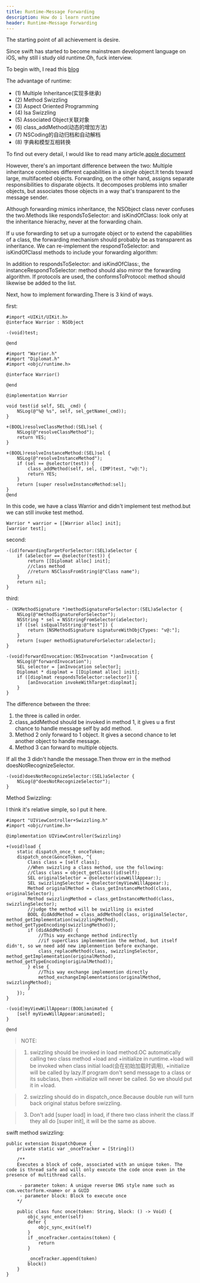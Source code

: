 ```yaml
---
title: Runtime-Message Forwarding
description: How do i learn runtime
header: Runtime-Message Forwarding
---
```


The starting point of all achievement is desire.

Since swift has started to become mainstream development language on iOS, why still i study old runtime.Oh, fuck interview.

To begin with, I read this [blog](http://www.jianshu.com/p/db6dc23834e3)

The advantage of runtime:

* (1) Multiple Inheritance(实现多继承)
* (2) Method Swizzling
* (3) Aspect Oriented Programming
* (4) Isa Swizzling
* (5) Associated Object关联对象
* (6) class_addMethod(动态的增加方法)
* (7) NSCoding的自动归档和自动解档
* (8) 字典和模型互相转换

To find out every detail, I would like to read many article.[apple document](https://developer.apple.com/library/content/documentation/Cocoa/Conceptual/ObjCRuntimeGuide/Articles/ocrtForwarding.html#//apple_ref/doc/uid/TP40008048-CH105-SW11)

However, there's an important difference between the two: Multiple inheritance combines different capabilities in a single object.It tends toward large, multifaceted objects. Forwarding, on the other hand, assigns separate responsibilities to disparate objects. It decomposes problems into smaller objects, but associates those objects in a way that's transparent to the message sender.

Although forwarding mimics inheritance, the NSObject class never confuses the two.Methods like respondsToSelector: and isKindOfClass: look only at the inheritance hierachy, never at the forwarding chain.

If u use forwarding to set up a surrogate object or to extend the capabilities of a class, the forwarding mechanism should probably be as transparent as inheritance. We can re-implement the respondToSelector: and isKindOfClassl methods to include your forwarding algorithm:

In addition to respondsToSelector: and isKindOfClass:, the instanceRespondToSelector: method should also mirror the forwarding algorithm. If protocols are used, the conformsToProtocol: method should likewise be added to the list.

Next, how to implement forwarding.There is 3 kind of ways.

first:

	#import <UIKit/UIKit.h>
	@interface Warrior : NSObject
	
	-(void)test;
	
	@end
	
	#import "Warrior.h"
	#import "Diplomat.h"
	#import <objc/runtime.h>
	
	@interface Warrior()
	
	@end
	
	@implementation Warrior
	
	void test(id self, SEL _cmd) {
	    NSLog(@"%@ %s", self, sel_getName(_cmd));
	}
	
	+(BOOL)resolveClassMethod:(SEL)sel {
	    NSLog(@"resolveClassMethod");
	    return YES;
	}
	
	+(BOOL)resolveInstanceMethod:(SEL)sel {
	    NSLog(@"resolveInstanceMethod");
	    if (sel == @selector(test)) {
	        class_addMethod(self, sel, (IMP)test, "v@:");
	        return YES;
	    }
	    return [super resolveInstanceMethod:sel];
	}
	@end
	
In this code, we have a class Warrior and didn't implement test method.but we can still invoke test method.

	Warrior * warrior = [[Warrior alloc] init];
	[warrior test];
	
second:

	-(id)forwardingTargetForSelector:(SEL)aSelector {
		if (aSelector == @selector(test)) {
			return [[Diplomat alloc] init];
			//class method
			//return NSClassFromString(@"Class name");
		}
		return nil;
	}
	
third: 
	
	- (NSMethodSignature *)methodSignatureForSelector:(SEL)aSelector {
	    NSLog(@"methodSignatureForSelector");
	    NSString * sel = NSStringFromSelector(aSelector);
	    if ([sel isEqualToString:@"test"]) {
	        return [NSMethodSignature signatureWithObjCTypes: "v@:"];
	    }
	    return [super methodSignatureForSelector:aSelector];
	}
	
	-(void)forwardInvocation:(NSInvocation *)anInvocation {
	    NSLog(@"forwardInvocation");
	    SEL selector = [anInvocation selector];
	    Diplomat * dioplmat = [[Diplomat alloc] init];
	    if ([dioplmat respondsToSelector:selector]) {
	        [anInvocation invokeWithTarget:dioplmat];
	    }
	}
	
The difference between the three:

1. the three is called in order.
2. class_addMethod should be invoked in method 1, it gives u a first chance to handle message self by add method.
3. Method 2 only forward to 1 object. It gives a second chance to let another object to handle message.
4. Method 3 can forward to multiple objects.

If all the 3 didn't handle the message.Then throw err in the method doesNotRecognizeSelector.

	-(void)doesNotRecognizeSelector:(SEL)aSelector {
	    NSLog(@"doesNotRecognizeSelector");
	}
	
Method Swizzling:

I think it's relative simple, so I put it here.

	#import "UIViewController+Swizzling.h"
	#import <objc/runtime.h>
	
	@implementation UIViewController(Swizzling)
	
	+(void)load {
	    static dispatch_once_t onceToken;
	    dispatch_once(&onceToken, ^{
	        Class class = [self class];
	        //When swizzling a class method, use the following:
	        //Class class = object_getClass((id)self);
	        SEL originalSelector = @selector(viewWillAppear:);
	        SEL swizzlingSelector = @selector(myViewWillAppear:);
	        Method originalMethod = class_getInstanceMethod(class, originalSelector);
	        Method swizzlingMethod = class_getInstanceMethod(class, swizzlingSelector);
	        //judge the method will be swizlling is existed
	        BOOL didAddMethod = class_addMethod(class, originalSelector, method_getImplementation(swizzlingMethod), method_getTypeEncoding(swizzlingMethod));
	        if (didAddMethod) {
	            //This way exchange method indirectly
	            //if superClass implenmention the method, but itself didn't, so we need add new implenmention before exchange.
	            class_replaceMethod(class, swizzlingSelector, method_getImplementation(originalMethod), method_getTypeEncoding(originalMethod));
	        } else {
	            //This way exchange implemention directly
	            method_exchangeImplementations(originalMethod, swizzlingMethod);
	        }
	    });
	}
	
	-(void)myViewWillAppear:(BOOL)animated {
	    [self myViewWillAppear:animated];
	}
	
	@end

>NOTE:

>1. swizzling should be invoked in load method.OC automatically calling two class method +load and +initialize in runtime.+load will be invoked when class initial load(会在初始加载时调用), +initialize will be called by lazy.If program don't send message to a class or its subclass, then +initialize will never be called. So we should put it in +load.

>2. swizzling should do in dispatch_once.Because double run will turn back original status before swizzling.

>3. Don't add [super load] in load, if there two class inherit the class.If they all do [super init], it will be the same as above.


swift method swizzling:

	public extension DispatchQueue {
	   	private static var _onceTracker = [String]()
	    
	    /**
	    Executes a block of code, associated with an unique token. The code is thread safe and will only execute the code once even in the presence of multithread calls.
	     
	     - parameter token: A unique reverse DNS style name such as com.vectorform.<name> or a GUID
	     - parameter block: Block to execute once
	    */
	    
	    public class func once(token: String, block: () -> Void) {
	        objc_sync_enter(self)
	        defer {
	            objc_sync_exit(self)
	        }
	        if _onceTracker.contains(token) {
	            return
	        }
	        
	        _onceTracker.append(token)
	        block()
	    }
	}